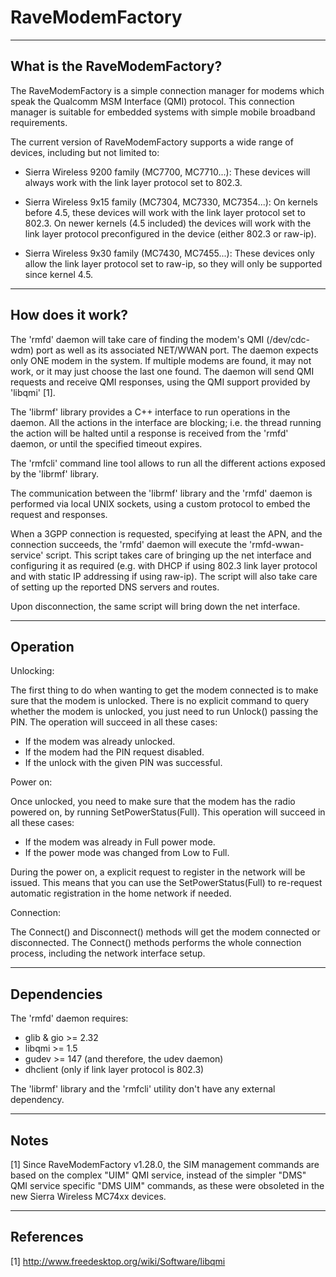# RaveModemFactory

-------------------------------------------------------------------------------
What is the RaveModemFactory?
-------------------------------------------------------------------------------

The RaveModemFactory is a simple connection manager for modems which speak the
Qualcomm MSM Interface (QMI) protocol. This connection manager is suitable for
embedded systems with simple mobile broadband requirements.

The current version of RaveModemFactory supports a wide range of devices,
including but not limited to:

  * Sierra Wireless 9200 family (MC7700, MC7710...): These devices will always
    work with the link layer protocol set to 802.3.

  * Sierra Wireless 9x15 family (MC7304, MC7330, MC7354...): On kernels before
    4.5, these devices will work with the link layer protocol set to 802.3. On
    newer kernels (4.5 included) the devices will work with the link layer
    protocol preconfigured in the device (either 802.3 or raw-ip).

  * Sierra Wireless 9x30 family (MC7430, MC7455...): These devices only allow
    the link layer protocol set to raw-ip, so they will only be supported since
    kernel 4.5.


-------------------------------------------------------------------------------
How does it work?
-------------------------------------------------------------------------------

The 'rmfd' daemon will take care of finding the modem's QMI (/dev/cdc-wdm) port
as well as its associated NET/WWAN port. The daemon expects only ONE modem in
the system. If multiple modems are found, it may not work, or it may just choose
the last one found. The daemon will send QMI requests and receive QMI responses,
using the QMI support provided by 'libqmi' [1].

The 'librmf' library provides a C++ interface to run operations in the daemon.
All the actions in the interface are blocking; i.e. the thread running the
action will be halted until a response is received from the 'rmfd' daemon, or
until the specified timeout expires.

The 'rmfcli' command line tool allows to run all the different actions exposed
by the 'librmf' library.

The communication between the 'librmf' library and the 'rmfd' daemon is
performed via local UNIX sockets, using a custom protocol to embed the request
and responses.

When a 3GPP connection is requested, specifying at least the APN, and the
connection succeeds, the 'rmfd' daemon will execute the 'rmfd-wwan-service'
script. This script takes care of bringing up the net interface and configuring
it as required (e.g. with DHCP if using 802.3 link layer protocol and with static
IP addressing if using raw-ip). The script will also take care of setting up the
reported DNS servers and routes.

Upon disconnection, the same script will bring down the net interface.


-------------------------------------------------------------------------------
Operation
-------------------------------------------------------------------------------

Unlocking:

The first thing to do when wanting to get the modem connected is to make sure
that the modem is unlocked. There is no explicit command to query whether the
modem is unlocked, you just need to run Unlock() passing the PIN. The operation
will succeed in all these cases:
 * If the modem was already unlocked.
 * If the modem had the PIN request disabled.
 * If the unlock with the given PIN was successful.

Power on:

Once unlocked, you need to make sure that the modem has the radio powered on,
by running SetPowerStatus(Full). This operation will succeed in all these cases:
 * If the modem was already in Full power mode.
 * If the power mode was changed from Low to Full.

During the power on, a explicit request to register in the network will be
issued. This means that you can use the SetPowerStatus(Full) to re-request
automatic registration in the home network if needed.

Connection:

The Connect() and Disconnect() methods will get the modem connected or
disconnected. The Connect() methods performs the whole connection process,
including the network interface setup.


-------------------------------------------------------------------------------
Dependencies
-------------------------------------------------------------------------------

The 'rmfd' daemon requires:
 * glib & gio >= 2.32
 * libqmi >= 1.5
 * gudev >= 147 (and therefore, the udev daemon)
 * dhclient (only if link layer protocol is 802.3)

The 'librmf' library and the 'rmfcli' utility don't have any external
dependency.


-------------------------------------------------------------------------------
Notes
-------------------------------------------------------------------------------

 [1] Since RaveModemFactory v1.28.0, the SIM management commands are based on
     the complex "UIM" QMI service, instead of the simpler "DMS" QMI service
     specific "DMS UIM" commands, as these were obsoleted in the new Sierra
     Wireless MC74xx devices.


-------------------------------------------------------------------------------
References
-------------------------------------------------------------------------------

[1] http://www.freedesktop.org/wiki/Software/libqmi

